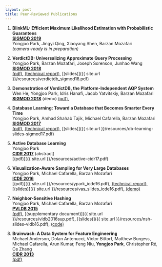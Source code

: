 ```yaml
---
layout: post
title: Peer-Reviewed Publications
---
```


1. **BlinkML: Efficient Maximum Likelihood Estimation with Probabilistic Guarantees**  
   **[SIGMOD 2019](http://sigmod2019.org/)**  
   Yongjoo Park, Jingyi Qing, Xiaoyang Shen, Barzan Mozafari  
   *(camera-ready is in preparation)*

1. **VerdictDB: Universalizing Approximate Query Processing**  
   Yongjoo Park, Barzan Mozafari, Joseph Sorenson, Junhao Wang  
   **[SIGMOD 2018](http://sigmod2018.org/)**  
   [(pdf)](https://dl.acm.org/citation.cfm?id=3196905),
   [(technical report)](https://arxiv.org/abs/1804.00770),
   [(slides)]({{ site.url }}/resources/verdictdb_sigmod18.pdf)

1. **Demonstration of VerdictDB, the Platform-Independent AQP System**  
   Wen He, Yongjoo Park, Idris Hanafi, Jacob Yatvitskiy, Barzan Mozafari  
   **[SIGMOD 2018](http://sigmod2018.org/)** (demo)
   [(pdf)](https://dl.acm.org/citation.cfm?id=3193538),
   
1. **Database Learning: Toward a Database that Becomes Smarter Every Time**  
   Yongjoo Park, Amhad Shahab Tajik, Michael Cafarella, Barzan Mozafari  
   **[SIGMOD 2017](http://sigmod2017.org/)**  
   [(pdf)](http://dl.acm.org/citation.cfm?doid=3035918.3064013),
   [(technical report)](https://arxiv.org/abs/1703.05468),
   [(slides)]({{ site.url }}/resources/db-learning-slides-sigmod17.pdf)

1. **Active Database Learning**  
   Yongjoo Park  
   **[CIDR 2017](http://cidrdb.org/cidr2017/)** (abstract)  
   [(pdf)]({{ site.url }}/resources/active-cidr17.pdf)

1. **Visualization-Aware Sampling for Very Large Databases**  
   Yongjoo Park, Michael Cafarella, Barzan Mozafari  
   **[ICDE 2016](http://icde2016.fi/)**  
   [(pdf)]({{ site.url }}/resources/ypark_icde16.pdf),
   [(technical report)](http://arxiv.org/abs/1510.03921),
   [(slides)]({{ site.url }}/resources/vas_slides_icde16.pdf),
   [(demo)](http://yongjoopark.com/vas/)

1. **Neighbor-Sensitive Hashing**  
   Yongjoo Park, Michael Cafarella, Barzan Mozafari  
   **[PVLDB 2015](http://vldb2016.persistent.com/)**  
   [(pdf)](http://www.vldb.org/pvldb/vol9/p144-park.pdf),
   [(supplementary document)]({{ site.url }}/resources/vldb2016sup.pdf),
   [(slides)]({{ site.url }}/resources/nsh-slides-vldb16.pdf),
   [(code)](https://github.com/pyongjoo/nsh)

1. **Brainwash: A Data System for Feature Engineering**  
   Michael Anderson, Dolan Antenucci, Victor Bittorf, Matthew Burgess, Michael Cafarella,
   Arun Kumar, Feng Niu, **Yongjoo Park**, Christopher Ré, Ce Zhang  
   **[CIDR 2013](http://cidrdb.org/cidr2013/)**  
   [(pdf)](http://web.eecs.umich.edu/~michjc/papers/mythical_man.pdf)
